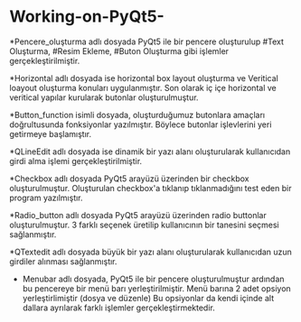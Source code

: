 # Working-on-PyQt5-

*Pencere_oluşturma adlı dosyada PyQt5 ile bir pencere oluşturulup #Text Oluşturma, #Resim Ekleme, #Buton Oluşturma gibi işlemler gerçekleştirilmiştir.


*Horizontal adlı dosyada ise horizontal box layout oluşturma ve Veritical loayout oluşturma konuları uygulanmıştır. Son olarak iç içe horizontal ve veritical yapılar kurularak butonlar oluşturulmuştur.


*Button_function isimli dosyada, oluşturduğumuz butonlara amaçları doğrultusunda fonksiyonlar yazılmıştır. Böylece butonlar işlevlerini yeri getirmeye başlamıştır.


*QLineEdit adlı dosyada ise dinamik bir yazı alanı oluşturularak kullanıcıdan girdi alma işlemi gerçekleştirilmiştir.


*Checkbox adlı dosyada PyQt5 arayüzü üzerinden bir checkbox oluşturulmuştur. Oluşturulan checkbox'a tıklanıp tıklanmadığını test eden bir program yazılmıştır.


*Radio_button adlı dosyada PyQt5 arayüzü üzerinden radio buttonlar oluşturulmuştur. 3 farklı seçenek üretilip kullanıcının bir tanesini seçmesi sağlanmıştır.


*QTextedit adlı dosyada büyük bir yazı alanı oluşturularak kullanıcıdan uzun girdiler alınması sağlanmıştır.


* Menubar adlı dosyada, PyQt5 ile bir pencere oluşturulmuştur ardından bu pencereye bir menü barı yerleştirilmiştir. Menü barına 2 adet opsiyon yerleştirlimiştir (dosya ve düzenle) Bu opsiyonlar da kendi içinde alt dallara ayrılarak farklı işlemler gerçekleştirmektedir.




